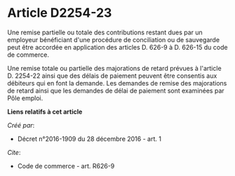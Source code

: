 # Article D2254-23

Une remise partielle ou totale des contributions restant dues par un employeur bénéficiant d'une procédure de conciliation ou
de sauvegarde peut être accordée en application des articles D. 626-9 à D. 626-15 du code de commerce. 

Une remise totale ou partielle des majorations de retard prévues à l'article D. 2254-22 ainsi que des délais de paiement
peuvent être consentis aux débiteurs qui en font la demande. Les demandes de remise des majorations de retard ainsi que les
demandes de délai de paiement sont examinées par Pôle emploi.

**Liens relatifs à cet article**

_Créé par_:

  - Décret n°2016-1909 du 28 décembre 2016 - art. 1

_Cite_:

  - Code de commerce - art. R626-9
